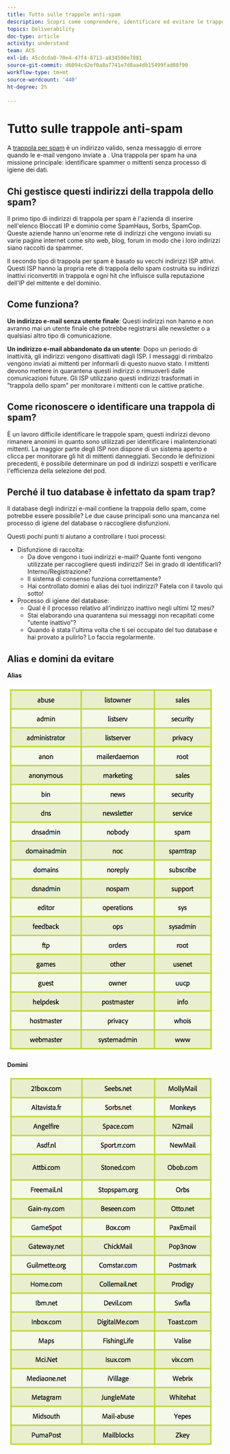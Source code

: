 ```yaml
---
title: Tutto sulle trappole anti-spam
description: Scopri come comprendere, identificare ed evitare le trappole con spam durante la gestione del recapito messaggi.
topics: Deliverability
doc-type: article
activity: understand
team: ACS
exl-id: 45cdcda0-70e4-47f4-8713-a834500e7881
source-git-commit: d6094cd2ef0a8a7741e7d8aa4db15499fad08f90
workflow-type: tm+mt
source-wordcount: '440'
ht-degree: 2%

---
```


# Tutto sulle trappole anti-spam

A [trappola per spam](/help/metrics/spam-traps.md) è un indirizzo valido, senza messaggio di errore quando le e-mail vengono inviate a . Una trappola per spam ha una missione principale: identificare spammer o mittenti senza processo di igiene dei dati.

## Chi gestisce questi indirizzi della trappola dello spam?

Il primo tipo di indirizzi di trappola per spam è l&#39;azienda di inserire nell&#39;elenco Bloccati IP e dominio come SpamHaus, Sorbs, SpamCop. Queste aziende hanno un&#39;enorme rete di indirizzi che vengono inviati su varie pagine internet come sito web, blog, forum in modo che i loro indirizzi siano raccolti da spammer.

Il secondo tipo di trappola per spam è basato su vecchi indirizzi ISP attivi. Questi ISP hanno la propria rete di trappola dello spam costruita su indirizzi inattivi riconvertiti in trappola e ogni hit che influisce sulla reputazione dell&#39;IP del mittente e del dominio.

## Come funziona?

**Un indirizzo e-mail senza utente finale**: Questi indirizzi non hanno e non avranno mai un utente finale che potrebbe registrarsi alle newsletter o a qualsiasi altro tipo di comunicazione.

**Un indirizzo e-mail abbandonato da un utente**: Dopo un periodo di inattività, gli indirizzi vengono disattivati dagli ISP. I messaggi di rimbalzo vengono inviati ai mittenti per informarli di questo nuovo stato. I mittenti devono mettere in quarantena questi indirizzi o rimuoverli dalle comunicazioni future. Gli ISP utilizzano questi indirizzi trasformati in &quot;trappola dello spam&quot; per monitorare i mittenti con le cattive pratiche.

## Come riconoscere o identificare una trappola di spam?

È un lavoro difficile identificare le trappole spam, questi indirizzi devono rimanere anonimi in quanto sono utilizzati per identificare i malintenzionati mittenti. La maggior parte degli ISP non dispone di un sistema aperto e clicca per monitorare gli hit di mittenti danneggiati. Secondo le definizioni precedenti, è possibile determinare un pod di indirizzi sospetti e verificare l&#39;efficienza della selezione del pod.

## Perché il tuo database è infettato da spam trap?

Il database degli indirizzi e-mail contiene la trappola dello spam, come potrebbe essere possibile? Le due cause principali sono una mancanza nel processo di igiene del database o raccogliere disfunzioni.

Questi pochi punti ti aiutano a controllare i tuoi processi:

* Disfunzione di raccolta:
   * Da dove vengono i tuoi indirizzi e-mail? Quante fonti vengono utilizzate per raccogliere questi indirizzi? Sei in grado di identificarli? Interno/Registrazione?
   * Il sistema di consenso funziona correttamente?
   * Hai controllato domini e alias dei tuoi indirizzi? Fatela con il tavolo qui sotto!
* Processo di igiene del database:
   * Qual è il processo relativo all’indirizzo inattivo negli ultimi 12 mesi?
   * Stai elaborando una quarantena sui messaggi non recapitati come &quot;utente inattivo&quot;?
   * Quando è stata l&#39;ultima volta che ti sei occupato del tuo database e hai provato a pulirlo? Lo faccia regolarmente.

## Alias e domini da evitare

**Alias**

![](../../help/assets/aliases.png)

**Domini**

![](../../help/assets/domains.png)
